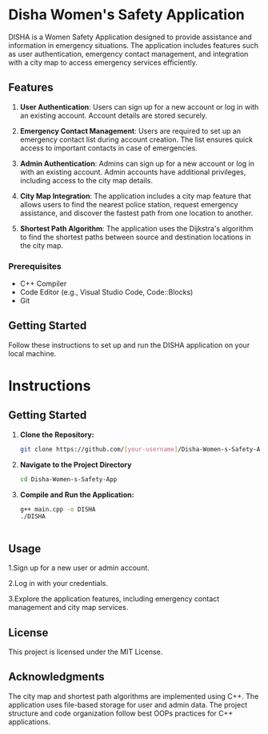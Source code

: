 # Disha Women's Safety Application
DISHA is a Women Safety Application designed to provide assistance and information in emergency situations. The application includes features such as user authentication, emergency contact management, and integration with a city map to access emergency services efficiently.

## Features

1. **User Authentication**: Users can sign up for a new account or log in with an existing account. Account details are stored securely.

2. **Emergency Contact Management**: Users are required to set up an emergency contact list during account creation. The list ensures quick access to important contacts in case of emergencies.

3. **Admin Authentication**: Admins can sign up for a new account or log in with an existing account. Admin accounts have additional privileges, including access to the city map details.

4. **City Map Integration**: The application includes a city map feature that allows users to find the nearest police station, request emergency assistance, and discover the fastest path from one location to another.

5. **Shortest Path Algorithm**: The application uses the Dijkstra's algorithm to find the shortest paths between source and destination locations in the city map.

### Prerequisites

- C++ Compiler
- Code Editor (e.g., Visual Studio Code, Code::Blocks)
- Git

## Getting Started

Follow these instructions to set up and run the DISHA application on your local machine.

# Instructions

## Getting Started

1. **Clone the Repository:**

   ```bash
   git clone https://github.com/[your-username]/Disha-Women-s-Safety-App.git
   
2. **Navigate to the Project Directory**

   ```bash
   cd Disha-Women-s-Safety-App
   
4. **Compile and Run the Application:**
   ```bash
   g++ main.cpp -o DISHA
   ./DISHA



## Usage

1.Sign up for a new user or admin account.

2.Log in with your credentials.

3.Explore the application features, including emergency contact management and city map services.

## License

This project is licensed under the MIT License.

## Acknowledgments

The city map and shortest path algorithms are implemented using C++.
The application uses file-based storage for user and admin data.
The project structure and code organization follow best OOPs practices for C++ applications.
